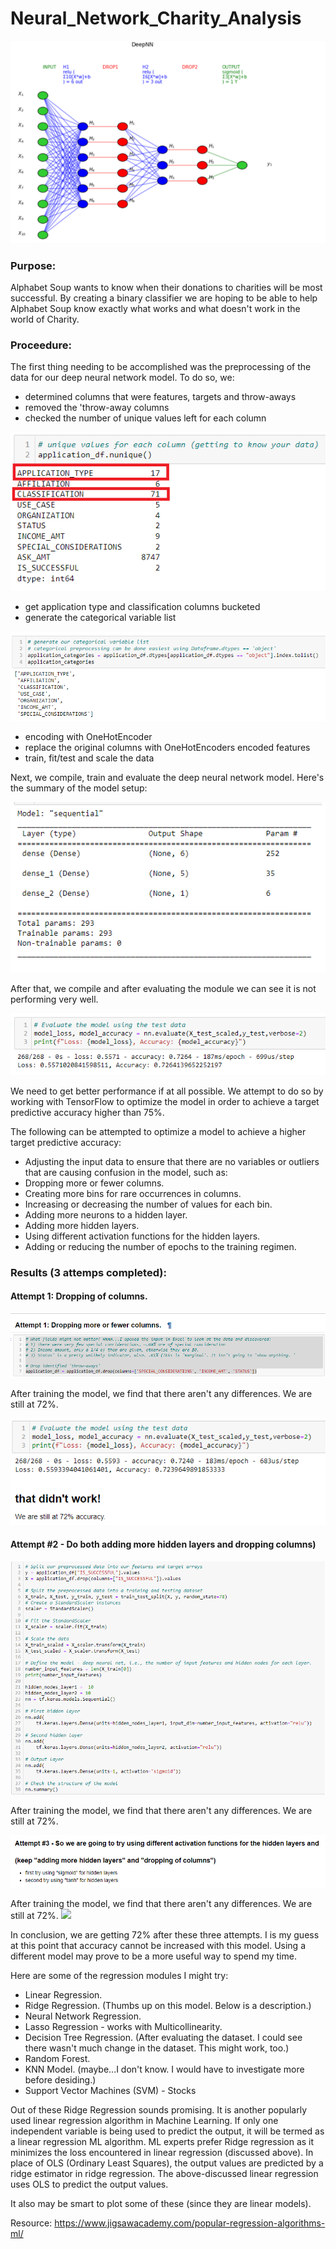 # Neural_Network_Charity_Analysis
![](images/imageofdlnn.png)

### Purpose: 
Alphabet Soup wants to know when their donations to charities will be most successful.  By creating a binary classifier we are hoping to be able to help Alphabet Soup know exactly what works and what doesn't work in the world of Charity.

### Proceedure: 
The first thing needing to be accomplished was the preprocessing of the data for our deep neural network model.
To do so, we:

- determined columns that were features, targets and throw-aways
- removed the 'throw-away columns
- checked the number of unique values left for each column
  
![](images/unique_values_for_original_columns.png)

- get application type and classification columns bucketed
- generate the categorical variable list

![](images/categorical_variable_list.png)

- encoding with OneHotEncoder
- replace the original columns with OneHotEncoders encoded features
- train, fit/test and scale the data

Next, we compile, train and evaluate the deep neural network model. Here's the summary of the model setup:

![](images/Summary.png)

After that, we compile and after evaluating the module we can see it is not performing very well. 

![](images/Evaluation_of_Nueral_Network.png)


We need to get better performance if at all possible. We attempt to do so by working with TensorFlow to optimize the model in order to achieve a target predictive accuracy higher than 75%. 

The following can be attempted to optimize a model to achieve a higher target predictive accuracy:

- Adjusting the input data to ensure that there are no variables or outliers that are causing confusion in the model, such as:
- Dropping more or fewer columns.
- Creating more bins for rare occurrences in columns.
- Increasing or decreasing the number of values for each bin.
- Adding more neurons to a hidden layer.
- Adding more hidden layers.
- Using different activation functions for the hidden layers.
- Adding or reducing the number of epochs to the training regimen.
    
### Results (3 attemps completed): 

#### Attempt 1: Dropping of columns. 

![](images/firstattempt.png)

After training the model, we find that there aren't any differences. We are still at 72%.

![](images/firstevaluation.png)

#### Attempt #2 - Do both adding more hidden layers and dropping columns)

![](images/secondattempt.png)

After training the model, we find that there aren't any differences. We are still at 72%.

![](images/thirdattempt.png)

After training the model, we find that there aren't any differences. We are still at 72%.
![](images/thirdevaluation)

In conclusion, we are getting 72% after these three attempts. I is my guess at this point that accuracy cannot be increased with this model. Using a different model may prove to be a more useful way to spend my time.

Here are some of the regression modules I might try:
- Linear Regression.
- Ridge Regression. (Thumbs up on this model. Below is a description.)
- Neural Network Regression.
- Lasso Regression - works with Multicollinearity.
- Decision Tree Regression. (After evaluating the dataset. I could see there wasn't much change in the dataset. This might work, too.)
- Random Forest.
- KNN Model. (maybe...I don't know. I would have to investigate more before desiding.)
- Support Vector Machines (SVM) - Stocks

Out of these Ridge Regression sounds promising. It is another popularly used linear regression algorithm in Machine Learning. If only one independent variable is being used to predict the output, it will be termed as a linear regression ML algorithm. ML experts prefer Ridge regression as it minimizes the loss encountered in linear regression (discussed above). In place of OLS (Ordinary Least Squares), the output values are predicted by a ridge estimator in ridge regression. The above-discussed linear regression uses OLS to predict the output values.

It also may be smart to plot some of these (since they are linear models).

Resource: https://www.jigsawacademy.com/popular-regression-algorithms-ml/